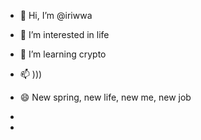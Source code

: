 - 👋 Hi, I’m @iriwwa
- 👀 I’m interested in life
- 🌱 I’m learning crypto
  
- 📫 )))
- 😄 New spring, new life, new me, new job
- 
- 

<!---
iriwwa/iriwwa is a ✨ special ✨ repository because its `README.md` (this file) appears on your GitHub profile.
You can click the Preview link to take a look at your changes.
--->
